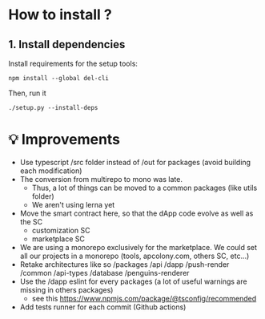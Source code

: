 # How to install ?

## 1. Install dependencies

Install requirements for the setup tools:
```
npm install --global del-cli
```

Then, run it
```
./setup.py --install-deps
```


# 💡 Improvements

- Use typescript /src folder instead of /out for packages (avoid building each modification)
- The conversion from multirepo to mono was late. 
    - Thus, a lot of things can be moved to a common packages (like utils folder)
    - We aren't using lerna yet
- Move the smart contract here, so that the dApp code evolve as well as the SC
    - customization SC
    - marketplace SC
- We are using a monorepo exclusively for the marketplace. We could set all our projects in a monorepo (tools, apcolony.com, others SC, etc...)
- Retake architectures like so
    /packages
        /api
        /dapp
        /push-render
        /common
            /api-types
            /database
            /penguins-renderer        
- Use the /dapp  eslint for every packages (a lot of useful warnings are missing in others packages)
    - see this https://www.npmjs.com/package/@tsconfig/recommended
- Add tests runner for each commit (Github actions)
